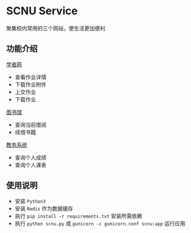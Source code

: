 # SCNU Service
聚集校内常用的三个网站，使生活更加便利

## 功能介绍
[学者网](http://www.scholat.com)
- 查看作业详情
- 下载作业附件
- 上交作业
- 下载作业

[图书馆](http://lib.scnu.edu.cn)
- 查询当前借阅
- 续借书籍

[教务系统](http://jwc.scnu.edu.cn)
- 查询个人成绩
- 查询个人课表

## 使用说明
- 安装 `Python3`
- 安装 `Redis` 作为数据缓存
- 执行 `pip install -r requirements.txt` 安装所需依赖
- 执行 `python scnu.py` 或 `gunicorn -c gunicorn.conf scnu:app` 运行应用
